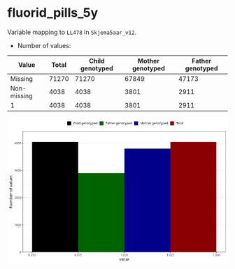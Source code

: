 # fluorid_pills_5y
Variable mapping to `LL478` in `Skjema5aar_v12`.
- Number of values:

| Value | Total | Child genotyped | Mother genotyped | Father genotyped |
| ----- | ----- | --------------- | ---------------- | ---------------- |
| Missing | 71270 | 71270 | 67849 | 47173 |
| Non-missing | 4038 | 4038 | 3801 | 2911 |
| 1 | 4038 | 4038 | 3801 | 2911 |



![](fluorid_pills_5y_n.png)



